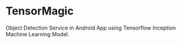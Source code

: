 # TensorMagic
Object Detection Service in Android App using Tensorflow Inception Machine Learning Model.
